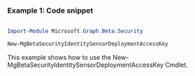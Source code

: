 ### Example 1: Code snippet

```powershell

Import-Module Microsoft.Graph.Beta.Security

New-MgBetaSecurityIdentitySensorDeploymentAccessKey

```
This example shows how to use the New-MgBetaSecurityIdentitySensorDeploymentAccessKey Cmdlet.

